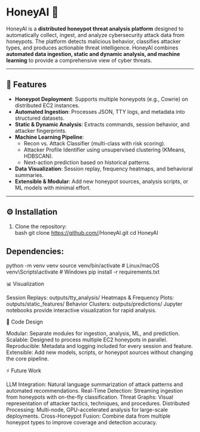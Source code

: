 # HoneyAI 🐝

HoneyAI is a **distributed honeypot threat analysis platform** designed to automatically collect, ingest, and analyze cybersecurity attack data from honeypots. The platform detects malicious behavior, classifies attacker types, and produces actionable threat intelligence. HoneyAI combines **automated data ingestion, static and dynamic analysis, and machine learning** to provide a comprehensive view of cyber threats.  

---

## 🚀 Features  

- **Honeypot Deployment**: Supports multiple honeypots (e.g., Cowrie) on distributed EC2 instances.  
- **Automated Ingestion**: Processes JSON, TTY logs, and metadata into structured datasets.  
- **Static & Dynamic Analysis**: Extracts commands, session behavior, and attacker fingerprints.  
- **Machine Learning Pipeline**:  
  - Recon vs. Attack Classifier (multi-class with risk scoring).  
  - Attacker Profile Identifier using unsupervised clustering (KMeans, HDBSCAN).  
  - Next-action prediction based on historical patterns.  
- **Data Visualization**: Session replay, frequency heatmaps, and behavioral summaries.  
- **Extensible & Modular**: Add new honeypot sources, analysis scripts, or ML models with minimal effort.  



---

## ⚙️ Installation  

1. Clone the repository:  
bash
git clone https://github.com/<username>/HoneyAI.git
cd HoneyAI


## Dependencies:

python -m venv venv
source venv/bin/activate      # Linux/macOS
venv\Scripts\activate         # Windows
pip install -r requirements.txt

📊 Visualization

Session Replays: outputs/tty_analysis/
Heatmaps & Frequency Plots: outputs/static_features/
Behavior Clusters: outputs/predictions/
Jupyter notebooks provide interactive visualization for rapid analysis.

🧩 Code Design

Modular: Separate modules for ingestion, analysis, ML, and prediction.
Scalable: Designed to process multiple EC2 honeypots in parallel.
Reproducible: Metadata and logging included for every session and feature.
Extensible: Add new models, scripts, or honeypot sources without changing the core pipeline.

⚡ Future Work

LLM Integration: Natural language summarization of attack patterns and automated recommendations.
Real-Time Detection: Streaming ingestion from honeypots with on-the-fly classification.
Threat Graphs: Visual representation of attacker tactics, techniques, and procedures.
Distributed Processing: Multi-node, GPU-accelerated analysis for large-scale deployments.
Cross-Honeypot Fusion: Combine data from multiple honeypot types to improve coverage and detection accuracy.
